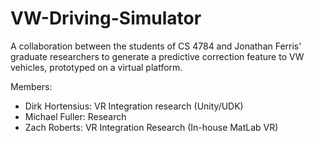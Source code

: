 VW-Driving-Simulator
====================

A collaboration between the students of CS 4784 and Jonathan Ferris' graduate
researchers to generate a predictive correction feature to VW vehicles,
prototyped on a virtual platform.

Members:
- Dirk Hortensius: VR Integration research (Unity/UDK)
- Michael Fuller: Research
- Zach Roberts: VR Integration Research (In-house MatLab VR)

